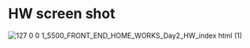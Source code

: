 # HW screen shot
![127 0 0 1_5500_FRONT_END_HOME_WORKS_Day2_HW_index html (1)](https://user-images.githubusercontent.com/63616896/174717935-ebbba3da-2d4a-4f14-84c3-afd5851d3cbd.png)
